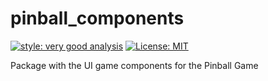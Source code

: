 # pinball_components

[![style: very good analysis][very_good_analysis_badge]][very_good_analysis_link]
[![License: MIT][license_badge]][license_link]

Package with the UI game components for the Pinball Game

[license_badge]: https://img.shields.io/badge/license-MIT-blue.svg
[license_link]: https://opensource.org/licenses/MIT
[very_good_analysis_badge]: https://img.shields.io/badge/style-very_good_analysis-B22C89.svg
[very_good_analysis_link]: https://pub.dev/packages/very_good_analysis